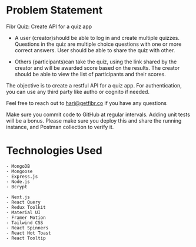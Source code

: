 # Problem Statement
Fibr Quiz: Create API for a quiz app

- A user (creator)should be able to log in and create multiple quizzes. Questions in the quiz are multiple choice questions with one or more correct answers. User should be able to share the quiz with other.

- Others (participants)can take the quiz, using the link shared by the creator and will be awarded score based on the results. The creator should be able to view the list of participants and their scores.

The objective is to create a restful API for a quiz app. For authentication, you can use any third party like autho or cognito if needed.

Feel free to reach out to hari@getfibr.co if you have any questions

Make sure you commit code to GitHub at regular intervals. Adding unit tests will be a bonus.
Please make sure you deploy this and share the running instance, and Postman collection to verify it.

# Technologies Used
    - MongoDB
    - Mongoose
    - Express.js
    - Node.js
    - Bcrypt

    - Next.js
    - React Query
    - Redux Toolkit
    - Material UI
    - Framer Motion 
    - Tailwind CSS
    - React Spinners
    - React Hot Toast
    - React Tooltip 
